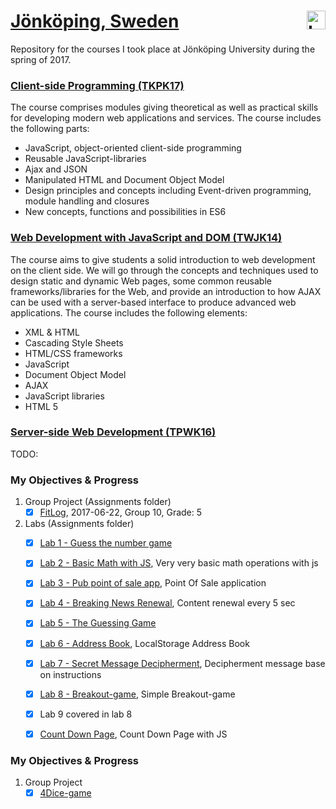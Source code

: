 [Jönköping, Sweden](https://ju.se/) <a href="https://ju.se"><img src="https://cdn.rawgit.com/atanasyanew/JKPG-Library/master/_Resources/ju_logo.svg" title="Logo" align="right" height="30" /></a> 
======

Repository for the courses I took place at Jönköping University during the spring of 2017.

### [Client-side Programming (TKPK17)](http://ju.se/en/study-at-ju/courses.html?courseCode=TKPK17&semester=20171)
The course comprises modules giving theoretical as well as practical skills for developing
modern web applications and services.
The course includes the following parts:
- JavaScript, object-oriented client-side programming
- Reusable JavaScript-libraries
- Ajax and JSON
- Manipulated HTML and Document Object Model
- Design principles and concepts including Event-driven programming, module handling and
closures
- New concepts, functions and possibilities in ES6

### [Web Development with JavaScript and DOM (TWJK14)](http://ju.se/en/study-at-ju/courses.html?courseCode=TWJK14&semester=20141)
The course aims to give students a solid introduction to web development on the client side. We
will go through the concepts and techniques used to design static and dynamic Web pages, some
common reusable frameworks/libraries for the Web, and provide an introduction to how AJAX
can be used with a server-based interface to produce advanced web applications.
The course includes the following elements:
- XML & HTML
- Cascading Style Sheets
- HTML/CSS frameworks
- JavaScript
- Document Object Model
- AJAX
- JavaScript libraries
- HTML 5

### [Server-side Web Development (TPWK16)](http://ju.se/JTH/en/education/courses.html?courseCode=TPWK16&semester=20161&lang=en) 



TODO:

### My Objectives & Progress

1. Group Project (Assignments folder)
    - [x] [FitLog](https://fitlog-app.firebaseapp.com/signin.html), 2017-06-22, Group 10, Grade: 5	 

2. Labs (Assignments folder)		 	 
    - [x] [Lab 1 - Guess the number game](https://rawgit.com/atanasyanew/Jonkoping-University/master/Client-side%20Programming%20(TKPK17)/Assignments/Labs_AY/Lab%201%20-%20GuessNumberGame/GuessNumberGame.html) 	 
    - [x] [Lab 2 - Basic Math with JS](https://rawgit.com/atanasyanew/Jonkoping-University/master/Client-side%20Programming%20(TKPK17)/Assignments/Labs_AY/Lab%202%20-%20BasicMathWithJs/BasicMathWithJs.html), Very very basic math operations with js
    - [x] [Lab 3 - Pub point of sale app](https://rawgit.com/atanasyanew/Jonkoping-University/master/Client-side%20Programming%20(TKPK17)/Assignments/Labs_AY/Lab%203%20-%20PubApp/PubApp.html), Point Of Sale application
    - [x] [Lab 4 - Breaking News Renewal](https://rawgit.com/atanasyanew/Jonkoping-University/master/Client-side%20Programming%20(TKPK17)/Assignments/Labs_AY/Lab%204%20-%20BreakingNewsRenewal/BreakingNewsRenewal.html), Content renewal every 5 sec
    - [x] [Lab 5 - The Guessing Game](https://rawgit.com/atanasyanew/Jonkoping-University/master/Client-side%20Programming%20(TKPK17)/Assignments/Labs_AY/Lab%205%20-%20TheGuessingGame/TheGuessingGame.html) 	 
    - [x] [Lab 6 - Address Book](https://rawgit.com/atanasyanew/Jonkoping-University/master/Client-side%20Programming%20(TKPK17)/Assignments/Labs_AY/Lab%206%20-%20AddressBook/AddressBook.html), LocalStorage Address Book	 
    - [x] [Lab 7 - Secret Message Decipherment](https://rawgit.com/atanasyanew/Jonkoping-University/master/Client-side%20Programming%20(TKPK17)/Assignments/Labs_AY/Lab%207%20-%20SecretMessage/SecretMessage.html), Decipherment message base on instructions
    - [x] [Lab 8 - Breakout-game](https://rawgit.com/atanasyanew/Jonkoping-University/master/Client-side%20Programming%20(TKPK17)/Assignments/Labs_AY/Lab%208%20-%20BreakoutGame/breakout-game.html), Simple Breakout-game	 
    - [x] Lab 9 covered in lab 8
    - [x] [Count Down Page](https://rawgit.com/atanasyanew/Labs/master/CountDownPage/CountDownPage.html), Count Down Page with JS



### My Objectives & Progress
1. Group Project
    - [x] [4Dice-game](https://dice4-game.firebaseapp.com/)